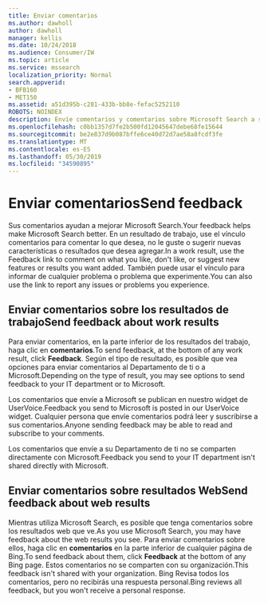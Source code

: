```yaml
---
title: Enviar comentarios
ms.author: dawholl
author: dawholl
manager: kellis
ms.date: 10/24/2018
ms.audience: Consumer/IW
ms.topic: article
ms.service: mssearch
localization_priority: Normal
search.appverid:
- BFB160
- MET150
ms.assetid: a51d395b-c281-433b-bb8e-fefac5252110
ROBOTS: NOINDEX
description: Envíe comentarios y comentarios sobre Microsoft Search a su Departamento de ti o a Microsoft
ms.openlocfilehash: c0bb1357d7fe2b500fd12045647debe68fe15644
ms.sourcegitcommit: be2e837d9b087bffe6ce40d72d7ae58a8fcdf3fe
ms.translationtype: MT
ms.contentlocale: es-ES
ms.lasthandoff: 05/30/2019
ms.locfileid: "34590895"
---
```

# <a name="send-feedback"></a><span data-ttu-id="127b8-103">Enviar comentarios</span><span class="sxs-lookup"><span data-stu-id="127b8-103">Send feedback</span></span>

<span data-ttu-id="127b8-104">Sus comentarios ayudan a mejorar Microsoft Search.</span><span class="sxs-lookup"><span data-stu-id="127b8-104">Your feedback helps make Microsoft Search better.</span></span> <span data-ttu-id="127b8-105">En un resultado de trabajo, use el vínculo comentarios para comentar lo que desea, no le guste o sugerir nuevas características o resultados que desea agregar.</span><span class="sxs-lookup"><span data-stu-id="127b8-105">In a work result, use the Feedback link to comment on what you like, don't like, or suggest new features or results you want added.</span></span> <span data-ttu-id="127b8-106">También puede usar el vínculo para informar de cualquier problema o problema que experimente.</span><span class="sxs-lookup"><span data-stu-id="127b8-106">You can also use the link to report any issues or problems you experience.</span></span>
  
## <a name="send-feedback-about-work-results"></a><span data-ttu-id="127b8-107">Enviar comentarios sobre los resultados de trabajo</span><span class="sxs-lookup"><span data-stu-id="127b8-107">Send feedback about work results</span></span>

<span data-ttu-id="127b8-108">Para enviar comentarios, en la parte inferior de los resultados del trabajo, haga clic en **comentarios**.</span><span class="sxs-lookup"><span data-stu-id="127b8-108">To send feedback, at the bottom of any work result, click **Feedback**.</span></span> <span data-ttu-id="127b8-109">Según el tipo de resultado, es posible que vea opciones para enviar comentarios al Departamento de ti o a Microsoft.</span><span class="sxs-lookup"><span data-stu-id="127b8-109">Depending on the type of result, you may see options to send feedback to your IT department or to Microsoft.</span></span>
  
<span data-ttu-id="127b8-110">Los comentarios que envíe a Microsoft se publican en nuestro widget de UserVoice.</span><span class="sxs-lookup"><span data-stu-id="127b8-110">Feedback you send to Microsoft is posted in our UserVoice widget.</span></span> <span data-ttu-id="127b8-111">Cualquier persona que envíe comentarios podrá leer y suscribirse a sus comentarios.</span><span class="sxs-lookup"><span data-stu-id="127b8-111">Anyone sending feedback may be able to read and subscribe to your comments.</span></span>
  
<span data-ttu-id="127b8-112">Los comentarios que envíe a su Departamento de ti no se comparten directamente con Microsoft.</span><span class="sxs-lookup"><span data-stu-id="127b8-112">Feedback you send to your IT department isn't shared directly with Microsoft.</span></span>
  
## <a name="send-feedback-about-web-results"></a><span data-ttu-id="127b8-113">Enviar comentarios sobre resultados Web</span><span class="sxs-lookup"><span data-stu-id="127b8-113">Send feedback about web results</span></span>

<span data-ttu-id="127b8-114">Mientras utiliza Microsoft Search, es posible que tenga comentarios sobre los resultados web que ve.</span><span class="sxs-lookup"><span data-stu-id="127b8-114">As you use Microsoft Search, you may have feedback about the web results you see.</span></span> <span data-ttu-id="127b8-115">Para enviar comentarios sobre ellos, haga clic en **comentarios** en la parte inferior de cualquier página de Bing.</span><span class="sxs-lookup"><span data-stu-id="127b8-115">To send feedback about them, click **Feedback** at the bottom of any Bing page.</span></span> <span data-ttu-id="127b8-116">Estos comentarios no se comparten con su organización.</span><span class="sxs-lookup"><span data-stu-id="127b8-116">This feedback isn't shared with your organization.</span></span> <span data-ttu-id="127b8-117">Bing Revisa todos los comentarios, pero no recibirás una respuesta personal.</span><span class="sxs-lookup"><span data-stu-id="127b8-117">Bing reviews all feedback, but you won't receive a personal response.</span></span> 

  

